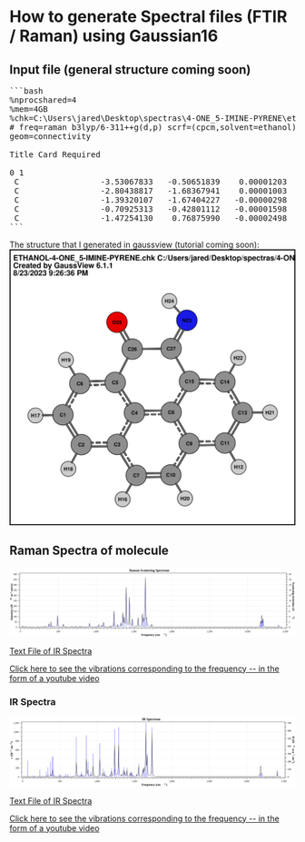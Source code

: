 # How to generate Spectral files (FTIR / Raman) using Gaussian16

## Input file (general structure coming soon)

<pre>
```bash
%nprocshared=4
%mem=4GB
%chk=C:\Users\jared\Desktop\spectras\4-ONE_5-IMINE-PYRENE\ethanol_solvent\ETHANOL-4-ONE_5-IMINE-PYRENE.chk
# freq=raman b3lyp/6-311++g(d,p) scrf=(cpcm,solvent=ethanol)
geom=connectivity

Title Card Required

0 1 
 C                 -3.53067833   -0.50651839    0.00001203
 C                 -2.80438817   -1.68367941    0.00001003
 C                 -1.39320107   -1.67404227   -0.00000298
 C                 -0.70925313   -0.42801112   -0.00001598
 C                 -1.47254130    0.76875990   -0.00002498
```
</pre>

The structure that I generated in gaussview (tutorial coming soon):
![SVG Image](4-ONE_5-IMINE-PYRENE.svg)

## Raman Spectra of molecule

![RAMAN Spectra](4-ONE_5-IMINE-PYRENE-EtOH_RAMAN.svg)  

[Text File of IR Spectra](./4-ONE_5-IMINE-PYRENE-EtOH_RAMAN.txt)  

[Click here to see the vibrations corresponding to the frequency -- in the form of a youtube video](https://youtu.be/OEnIv5xCmJs)  

### IR Spectra
![IR Spectra](4-ONE_5-IMINE-PYRENE-EtOH_IR.svg)  

[Text File of IR Spectra](./4-ONE_5-IMINE-PYRENE-EtOH_IR.txt)  

[Click here to see the vibrations corresponding to the frequency -- in the form of a youtube video](https://youtu.be/OEnIv5xCmJs)
